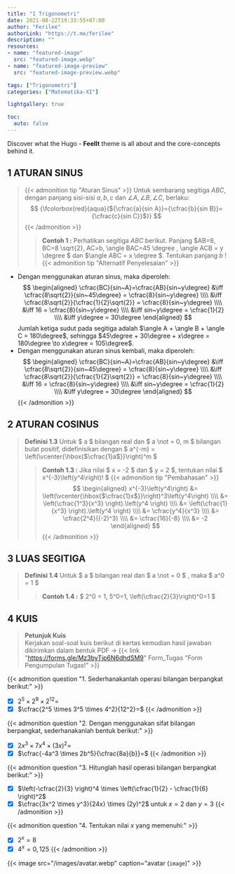 ```yaml
---
title: "1 Trigonometri"
date: 2021-08-22T19:33:55+07:00
author: "Ferilee"
authorLink: "https://t.me/ferilee"
description: ""
resources:
- name: "featured-image"
  src: "featured-image.webp"
- name: "featured-image-preview"
  src: "featured-image-preview.webp"

tags: ["Trigonometri"]
categories: ["Matematika-XI"]

lightgallery: true

toc:
  auto: false
---
```


Discover what the Hugo - **FeelIt** theme is all about and the core-concepts behind it.

<!--more-->

## 1 ATURAN SINUS

> {{< admonition tip "Aturan Sinus" >}}
Untuk sembarang segitiga $ABC$, dengan panjang sisi-sisi $a, b, c$ dan $\angle A, \angle B, \angle C$, berlaku:
$$ {\fcolorbox{red}{aqua}{${\cfrac{a}{sin A}}={\cfrac{b}{sin B}}={\cfrac{c}{sin C}}$}} $$
{{< /admonition >}}
>> **Contoh 1 :** Perhatikan segitiga $ABC$ berikut. Panjang $AB=8, BC=8 \sqrt{2}, AC=b, \angle BAC=45 \degree , \angle ACB = y \degree $ dan $\angle ABC = x \degree $. Tentukan panjang $b$ !
{{< admonition tip "Alternatif Penyelesaian" >}}
* Dengan menggunakan aturan sinus, maka diperoleh:
$$  \begin{aligned} \cfrac{BC}{sin~A}=\cfrac{AB}{sin~y\degree} &\iff \cfrac{8\sqrt{2}}{sin~45\degree} = \cfrac{8}{sin~y\degree} \\\\ &\iff \cfrac{8\sqrt{2}}{\cfrac{1}{2}\sqrt{2}} = \cfrac{8}{sin~y\degree} \\\\ &\iff 16 = \cfrac{8}{sin~y\degree} \\\\ &\iff sin~y\degree = \cfrac{1}{2} \\\\ &\iff y\degree = 30\degree \end{aligned} $$
Jumlah ketiga sudut pada segitiga adalah $\angle A + \angle B + \angle C = 180\degree$, sehingga $45\degree + 30\degree + x\degree = 180\degree \to x\degree = 105\degree$.
* Dengan menggunakan aturan sinus kembali, maka diperoleh:
$$  \begin{aligned} \cfrac{BC}{sin~A}=\cfrac{AB}{sin~y\degree} &\iff \cfrac{8\sqrt{2}}{sin~45\degree} = \cfrac{8}{sin~y\degree} \\\\ &\iff \cfrac{8\sqrt{2}}{\cfrac{1}{2}\sqrt{2}} = \cfrac{8}{sin~y\degree} \\\\ &\iff 16 = \cfrac{8}{sin~y\degree} \\\\ &\iff sin~y\degree = \cfrac{1}{2} \\\\ &\iff y\degree = 30\degree \end{aligned} $$
{{< /admonition >}}

## 2 ATURAN COSINUS
> **Definisi 1.3** Untuk $ a $ bilangan real dan $ a \not = 0, m $ bilangan bulat positif, didefinisikan dengan $ a^{-m} = \left(\vcenter{\hbox{$\cfrac{1}a$}}\right)^m $
>> **Contoh 1.3 :** Jika nilai $ x = -2 $ dan $ y = 2 $, tentukan nilai $ x^{-3}\left(y^4\right)! $
{{< admonition tip "Pembahasan" >}}
$$  \begin{aligned} x^{-3}\left(y^4\right) &= \left(\vcenter{\hbox{$\cfrac{1}x$}}\right)^3\left(y^4\right) \\\\ &= \left(\cfrac{1^3}{x^3} \right).\left(y^4 \right) \\\\ &= \left(\cfrac{1}{x^3} \right).\left(y^4 \right) \\\\ &= \cfrac{y^4}{x^3} \\\\ &= \cfrac{2^4}{(-2)^3} \\\\ &= \cfrac{16}{-8} \\\\ &= -2 \end{aligned} $$
{{< /admonition >}}

## 3 LUAS SEGITIGA
> **Definisi 1.4** Untuk $ a $ bilangan real dan $ a \not = 0 $ , maka $ a^0 = 1 $
>> **Contoh 1.4 :** $ 2^0 = 1, 5^0=1, \left(\cfrac{2}{3}\right)^0=1 $



## 4 KUIS
> **Petunjuk Kuis**
\
Kerjakan soal-soal kuis berikut di kertas kemudian hasil jawaban dikirimkan dalam bentuk PDF $\to$ {{< link "https://forms.gle/Mz3byTjp6N6dhdSM9" Form_Tugas "Form Pengumpulan Tugas!" >}}

{{< admonition question "1. Sederhanakanlah operasi bilangan berpangkat berikut:" >}}
- [x] $2^5 \times 2^9 \times 2^{12}=$
- [x] $\cfrac{2^5 \times 3^5 \times 4^2}{12^2}=$
{{< /admonition >}}

{{< admonition question "2. Dengan menggunakan sifat bilangan berpangkat, sederhanakanlah bentuk berikut:" >}}
- [x] $2x^3 \times 7x^4 \times (3x)^2=$
- [x] $\cfrac{-4a^3 \times 2b^5}{\cfrac{8a}{b}}=$
{{< /admonition >}}

{{< admonition question "3. Hitunglah hasil operasi bilangan berpangkat berikut:" >}}
- [x] $\left(-\cfrac{2}{3} \right)^4 \times \left(\cfrac{1}{2} - \cfrac{1}{6} \right)^2$
- [x] $\cfrac{3x^2 \times y^3}{24x} \times (2y)^2$ untuk $x=2$ dan $y=3$
{{< /admonition >}}

{{< admonition question "4. Tentukan nilai $x$ yang memenuhi:" >}}
- [x] $2^x = 8$
- [x] $4^x = 0,125$
{{< /admonition >}}

{{< image src="/images/avatar.webp" caption="avatar (`image`)" >}}
